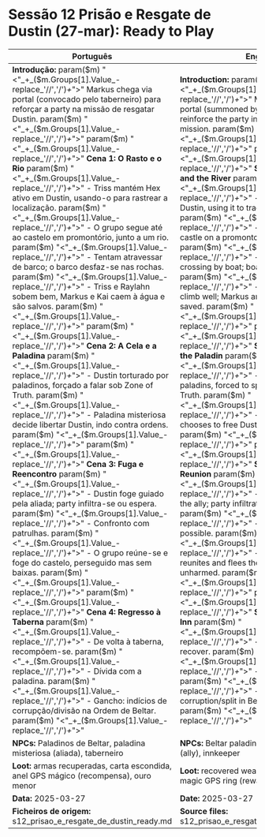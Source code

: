 # Sessão 12  Prisão e Resgate de Dustin (27-mar): Ready to Play

| Português | English |
|-----------|---------|
| **Introdução:** param($m) "<"_+_($m.Groups[1].Value_-replace_'//','/')_+_">" Markus chega via portal (convocado pelo taberneiro) para reforçar a party na missão de resgatar Dustin. param($m) "<"_+_($m.Groups[1].Value_-replace_'//','/')_+_">"  param($m) "<"_+_($m.Groups[1].Value_-replace_'//','/')_+_">" **Cena 1: O Rasto e o Rio** param($m) "<"_+_($m.Groups[1].Value_-replace_'//','/')_+_">" - Triss mantém Hex ativo em Dustin, usando-o para rastrear a localização. param($m) "<"_+_($m.Groups[1].Value_-replace_'//','/')_+_">" - O grupo segue até ao castelo em promontório, junto a um rio. param($m) "<"_+_($m.Groups[1].Value_-replace_'//','/')_+_">" - Tentam atravessar de barco; o barco desfaz-se nas rochas. param($m) "<"_+_($m.Groups[1].Value_-replace_'//','/')_+_">" - Triss e Raylahn sobem bem, Markus e Kai caem à água e são salvos. param($m) "<"_+_($m.Groups[1].Value_-replace_'//','/')_+_">"  param($m) "<"_+_($m.Groups[1].Value_-replace_'//','/')_+_">" **Cena 2: A Cela e a Paladina** param($m) "<"_+_($m.Groups[1].Value_-replace_'//','/')_+_">" - Dustin torturado por paladinos, forçado a falar sob Zone of Truth. param($m) "<"_+_($m.Groups[1].Value_-replace_'//','/')_+_">" - Paladina misteriosa decide libertar Dustin, indo contra ordens. param($m) "<"_+_($m.Groups[1].Value_-replace_'//','/')_+_">"  param($m) "<"_+_($m.Groups[1].Value_-replace_'//','/')_+_">" **Cena 3: Fuga e Reencontro** param($m) "<"_+_($m.Groups[1].Value_-replace_'//','/')_+_">" - Dustin foge guiado pela aliada; party infiltra-se ou espera. param($m) "<"_+_($m.Groups[1].Value_-replace_'//','/')_+_">" - Confronto com patrulhas. param($m) "<"_+_($m.Groups[1].Value_-replace_'//','/')_+_">" - O grupo reúne-se e foge do castelo, perseguido mas sem baixas. param($m) "<"_+_($m.Groups[1].Value_-replace_'//','/')_+_">"  param($m) "<"_+_($m.Groups[1].Value_-replace_'//','/')_+_">" **Cena 4: Regresso à Taberna** param($m) "<"_+_($m.Groups[1].Value_-replace_'//','/')_+_">" - De volta à taberna, recompõem-se. param($m) "<"_+_($m.Groups[1].Value_-replace_'//','/')_+_">" - Dívida com a paladina. param($m) "<"_+_($m.Groups[1].Value_-replace_'//','/')_+_">" - Gancho: indícios de corrupção/divisão na Ordem de Beltar. param($m) "<"_+_($m.Groups[1].Value_-replace_'//','/')_+_">"  | **Introduction:** param($m) "<"_+_($m.Groups[1].Value_-replace_'//','/')_+_">" Markus arrives via portal (summoned by the innkeeper) to reinforce the party in Dustins rescue mission. param($m) "<"_+_($m.Groups[1].Value_-replace_'//','/')_+_">"  param($m) "<"_+_($m.Groups[1].Value_-replace_'//','/')_+_">" **Scene 1: The Trail and the River** param($m) "<"_+_($m.Groups[1].Value_-replace_'//','/')_+_">" - Triss keeps Hex on Dustin, using it to track his location. param($m) "<"_+_($m.Groups[1].Value_-replace_'//','/')_+_">" - Group heads to castle on a promontory by a river. param($m) "<"_+_($m.Groups[1].Value_-replace_'//','/')_+_">" - Attempt river crossing by boat; boat breaks on rocks. param($m) "<"_+_($m.Groups[1].Value_-replace_'//','/')_+_">" - Triss and Raylahn climb well; Markus and Kai fall in but are saved. param($m) "<"_+_($m.Groups[1].Value_-replace_'//','/')_+_">"  param($m) "<"_+_($m.Groups[1].Value_-replace_'//','/')_+_">" **Scene 2: The Cell and the Paladin** param($m) "<"_+_($m.Groups[1].Value_-replace_'//','/')_+_">" - Dustin tortured by paladins, forced to speak under Zone of Truth. param($m) "<"_+_($m.Groups[1].Value_-replace_'//','/')_+_">" - Mysterious paladin chooses to free Dustin, disobeying orders. param($m) "<"_+_($m.Groups[1].Value_-replace_'//','/')_+_">"  param($m) "<"_+_($m.Groups[1].Value_-replace_'//','/')_+_">" **Scene 3: Escape and Reunion** param($m) "<"_+_($m.Groups[1].Value_-replace_'//','/')_+_">" - Dustin escapes with the ally; party infiltrates or waits. param($m) "<"_+_($m.Groups[1].Value_-replace_'//','/')_+_">" - Patrol confrontations possible. param($m) "<"_+_($m.Groups[1].Value_-replace_'//','/')_+_">" - Group finally reunites and flees the castle, pursued but unharmed. param($m) "<"_+_($m.Groups[1].Value_-replace_'//','/')_+_">"  param($m) "<"_+_($m.Groups[1].Value_-replace_'//','/')_+_">" **Scene 4: Back at the Inn** param($m) "<"_+_($m.Groups[1].Value_-replace_'//','/')_+_">" - Back at the inn, they recover. param($m) "<"_+_($m.Groups[1].Value_-replace_'//','/')_+_">" - Debt to the paladin. param($m) "<"_+_($m.Groups[1].Value_-replace_'//','/')_+_">" - Hook: hints of corruption/split in Beltars Order. param($m) "<"_+_($m.Groups[1].Value_-replace_'//','/')_+_">"  |
| **NPCs:** Paladinos de Beltar, paladina misteriosa (aliada), taberneiro | **NPCs:** Beltar paladins, mysterious paladin (ally), innkeeper |
| **Loot:** armas recuperadas, carta escondida, anel GPS mágico (recompensa), ouro menor | **Loot:** recovered weapons, hidden letter, magic GPS ring (reward), minor gold |
| **Data:** 2025-03-27 | **Date:** 2025-03-27 |
| **Ficheiros de origem:** s12_prisao_e_resgate_de_dustin_ready.md | **Source files:** s12_prisao_e_resgate_de_dustin_ready.md |



























